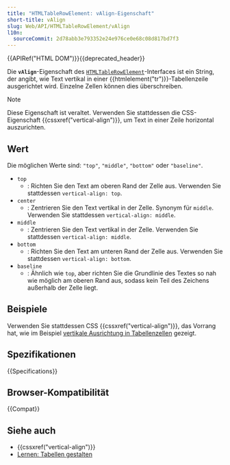 ```yaml
---
title: "HTMLTableRowElement: vAlign-Eigenschaft"
short-title: vAlign
slug: Web/API/HTMLTableRowElement/vAlign
l10n:
  sourceCommit: 2d78abb3e793352e24e976ce0e68c08d817bd7f3
---
```


{{APIRef("HTML DOM")}}{{deprecated_header}}

Die **`vAlign`**-Eigenschaft des [`HTMLTableRowElement`](/de/docs/Web/API/HTMLTableRowElement)-Interfaces ist ein String, der angibt, wie Text vertikal in einer {{htmlelement("tr")}}-Tabellenzeile ausgerichtet wird. Einzelne Zellen können dies überschreiben.

> [!NOTE]
> Diese Eigenschaft ist veraltet. Verwenden Sie stattdessen die CSS-Eigenschaft {{cssxref("vertical-align")}}, um Text in einer Zeile horizontal auszurichten.

## Wert

Die möglichen Werte sind: `"top"`, `"middle"`, `"bottom"` oder `"baseline"`.

- `top`
  - : Richten Sie den Text am oberen Rand der Zelle aus. Verwenden Sie stattdessen `vertical-align: top`.
- `center`
  - : Zentrieren Sie den Text vertikal in der Zelle. Synonym für `middle`. Verwenden Sie stattdessen `vertical-align: middle`.
- `middle`
  - : Zentrieren Sie den Text vertikal in der Zelle. Verwenden Sie stattdessen `vertical-align: middle`.
- `bottom`
  - : Richten Sie den Text am unteren Rand der Zelle aus. Verwenden Sie stattdessen `vertical-align: bottom`.
- `baseline`
  - : Ähnlich wie `top`, aber richten Sie die Grundlinie des Textes so nah wie möglich am oberen Rand aus, sodass kein Teil des Zeichens außerhalb der Zelle liegt.

## Beispiele

Verwenden Sie stattdessen CSS {{cssxref("vertical-align")}}, das Vorrang hat, wie im Beispiel [vertikale Ausrichtung in Tabellenzellen](/de/docs/Web/CSS/Reference/Properties/vertical-align#vertical_alignment_in_a_table_cell) gezeigt.

## Spezifikationen

{{Specifications}}

## Browser-Kompatibilität

{{Compat}}

## Siehe auch

- {{cssxref("vertical-align")}}
- [Lernen: Tabellen gestalten](/de/docs/Learn_web_development/Core/Styling_basics/Tables)

